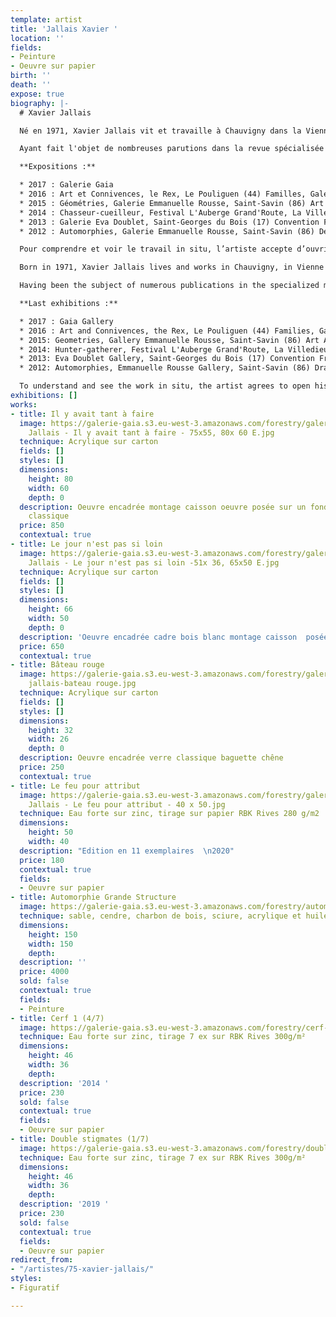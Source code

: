 ```yaml
---
template: artist
title: 'Jallais Xavier '
location: ''
fields:
- Peinture
- Oeuvre sur papier
birth: ''
death: ''
expose: true
biography: |-
  # Xavier Jallais

  Né en 1971, Xavier Jallais vit et travaille à Chauvigny dans la Vienne.  Il est diplômé d’une licence de mathématiques, d’une Licence d’Histoire de l’Art et d’un Master Pro en Conservation-Restauration des Biens Culturel (spécialité peinture).

  Ayant fait l'objet de nombreuses parutions dans la revue spécialisée Miroir de l'art, Xavier Jallais est un artiste que l'on a pu retrouvé dans des foires d'art contemporain comme le Plus'art du Mans et dans de nombreuses galeries du grand ouest.

  **Expositions :**

  * 2017 : Galerie Gaia
  * 2016 : Art et Connivences, le Rex, Le Pouliguen (44) Familles, Galerie Emmanuelle Rousse, Saint-Savin (86) Puls’art, Le Mans (72)
  * 2015 : Géométries, Galerie Emmanuelle Rousse, Saint-Savin (86) Art Atlantic, La Rochelle (17)
  * 2014 : Chasseur-cueilleur, Festival L'Auberge Grand'Route, La Villedieu du Clain (86)
  * 2013 : Galerie Eva Doublet, Saint-Georges du Bois (17) Convention France-Magreb, cité de la mode et du design avec la Galerie Emmanuelle Rousse, Paris Art Atlantic, La Rochelle (17) L’artiste à la cour des contes, rencontre d’art contemporain, château de Saint-Auvent (87) L’abbaye et moi, Galerie Emmanuelle Rousse à l’abbaye de Saint-Savin (86)
  * 2012 : Automorphies, Galerie Emmanuelle Rousse, Saint-Savin (86) Dessine-moi demain, château de Saint-Auvent (87) L’arrivage, Troyes (10) Puls’art, Le Mans (72) Le cri, biennale d’art sacré, Poitiers (86)

  Pour comprendre et voir le travail in situ, l’artiste accepte d’ouvrir son atelier sur rendez-vous. Contactez-moi pour organiser une visite privée au 02-40-48-14-91 (max 6 personnes)

  Born in 1971, Xavier Jallais lives and works in Chauvigny, in Vienne department.  He has a degree in mathematics, a degree in Art History and a Master's degree in Conservation-Restoration of Cultural Property (specialized in painting).

  Having been the subject of numerous publications in the specialized magazine Miroir de l'art, Xavier Jallais is an artist who has been found in contemporary art fairs such as Plus'art in Le Mans and in numerous galleries in West of France.

  **Last exhibitions :**

  * 2017 : Gaia Gallery
  * 2016 : Art and Connivences, the Rex, Le Pouliguen (44) Families, Gallery Emmanuelle Rousse, Saint-Savin (86) Puls'art, Le Mans (72)
  * 2015: Geometries, Gallery Emmanuelle Rousse, Saint-Savin (86) Art Atlantic, La Rochelle (17)
  * 2014: Hunter-gatherer, Festival L'Auberge Grand'Route, La Villedieu du Clain (86)
  * 2013: Eva Doublet Gallery, Saint-Georges du Bois (17) Convention France-Magreb, cité de la mode et du design with Galerie Emmanuelle Rousse, Paris Art Atlantic, La Rochelle (17) L'artiste à la cour des contes, rencontre d'art contemporain, château de Saint-Auvent (87) L'abbaye et moi, Galerie Emmanuelle Rousse at the abbey of Saint-Savin (86)
  * 2012: Automorphies, Emmanuelle Rousse Gallery, Saint-Savin (86) Draw me tomorrow, Saint-Auvent castle (87) L'arrivage, Troyes (10) Puls'art, Le Mans (72) Le cri, biennale of sacred art, Poitiers (86)

  To understand and see the work in situ, the artist agrees to open his studio by appointment. Contact me to organize a private visit at 02-40-48-14-91 (max 6 visitors)
exhibitions: []
works:
- title: Il y avait tant à faire
  image: https://galerie-gaia.s3.eu-west-3.amazonaws.com/forestry/galerie-gaia @ Xavier
    Jallais - Il y avait tant à faire - 75x55, 80x 60 E.jpg
  technique: Acrylique sur carton
  fields: []
  styles: []
  dimensions:
    height: 80
    width: 60
    depth: 0
  description: Oeuvre encadrée montage caisson oeuvre posée sur un fond blanc verre
    classique
  price: 850
  contextual: true
- title: Le jour n'est pas si loin
  image: https://galerie-gaia.s3.eu-west-3.amazonaws.com/forestry/galerie-gaia @ xavier
    Jallais - Le jour n'est pas si loin -51x 36, 65x50 E.jpg
  technique: Acrylique sur carton
  fields: []
  styles: []
  dimensions:
    height: 66
    width: 50
    depth: 0
  description: 'Oeuvre encadrée cadre bois blanc montage caisson  posée sur fond blanc '
  price: 650
  contextual: true
- title: Bâteau rouge
  image: https://galerie-gaia.s3.eu-west-3.amazonaws.com/forestry/galerie gaia-xavier
    jallais-bateau rouge.jpg
  technique: Acrylique sur carton
  fields: []
  styles: []
  dimensions:
    height: 32
    width: 26
    depth: 0
  description: Oeuvre encadrée verre classique baguette chêne
  price: 250
  contextual: true
- title: Le feu pour attribut
  image: https://galerie-gaia.s3.eu-west-3.amazonaws.com/forestry/galeriegaia-Xavier
    Jallais - Le feu pour attribut - 40 x 50.jpg
  technique: Eau forte sur zinc, tirage sur papier RBK Rives 280 g/m2
  dimensions:
    height: 50
    width: 40
  description: "Edition en 11 exemplaires  \n2020"
  price: 180
  contextual: true
  fields:
  - Oeuvre sur papier
- title: Automorphie Grande Structure
  image: https://galerie-gaia.s3.eu-west-3.amazonaws.com/forestry/automorphie-grande-structure.jpg
  technique: sable, cendre, charbon de bois, sciure, acrylique et huile sur toile
  dimensions:
    height: 150
    width: 150
    depth: 
  description: ''
  price: 4000
  sold: false
  contextual: true
  fields:
  - Peinture
- title: Cerf 1 (4/7)
  image: https://galerie-gaia.s3.eu-west-3.amazonaws.com/forestry/cerf-1-47.jpg
  technique: Eau forte sur zinc, tirage 7 ex sur RBK Rives 300g/m²
  dimensions:
    height: 46
    width: 36
    depth: 
  description: '2014 '
  price: 230
  sold: false
  contextual: true
  fields:
  - Oeuvre sur papier
- title: Double stigmates (1/7)
  image: https://galerie-gaia.s3.eu-west-3.amazonaws.com/forestry/double-stigmates-17.jpg
  technique: Eau forte sur zinc, tirage 7 ex sur RBK Rives 300g/m²
  dimensions:
    height: 46
    width: 36
    depth: 
  description: '2019 '
  price: 230
  sold: false
  contextual: true
  fields:
  - Oeuvre sur papier
redirect_from:
- "/artistes/75-xavier-jallais/"
styles:
- Figuratif

---
```

